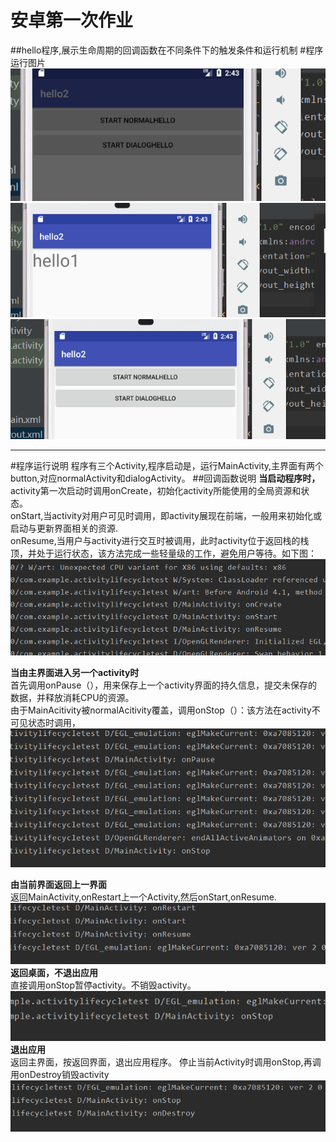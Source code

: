 # 安卓第一次作业
##hello程序,展示生命周期的回调函数在不同条件下的触发条件和运行机制
#程序运行图片
<br>
![avatar](png/1.png)
![avatar](png/3.png)
![avatar](png/4.png)
<br>
***
#程序运行说明
程序有三个Activity,程序启动是，运行MainActivity,主界面有两个button,对应normalActivity和dialogActivity。
##回调函数说明
**当启动程序时，**<br>
activity第一次启动时调用onCreate，初始化activity所能使用的全局资源和状态。<br>
onStart,当activity对用户可见时调用，即activity展现在前端，一般用来初始化或启动与更新界面相关的资源.
<br>
onResume,当用户与activity进行交互时被调用，此时activity位于返回栈的栈顶，并处于运行状态，该方法完成一些轻量级的工作，避免用户等待。如下图：<br>
![avatar](png/2.png)

**当由主界面进入另一个activity时**<br>
首先调用onPause（），用来保存上一个activity界面的持久信息，提交未保存的数据，并释放消耗CPU的资源。<br>
 由于MainAcitivity被normalAcitivity覆盖，调用onStop（）：该方法在activity不可见状态时调用，
![avatar](png/5.png)

**由当前界面返回上一界面**<br>
返回MainActivity,onRestart上一个Activity,然后onStart,onResume.
![avatar](png/6.png)<br>
**返回桌面，不退出应用**<br>
直接调用onStop暂停activity。不销毁activity。<br>
![avatar](png/8.png)<br>
**退出应用**<br>
返回主界面，按返回界面，退出应用程序。
停止当前Activity时调用onStop,再调用onDestroy销毁activity
![avatar](png/7.png)



